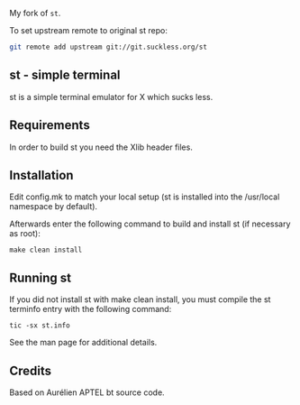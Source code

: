 My fork of `st`.

To set upstream remote to original st repo:
```sh
git remote add upstream git://git.suckless.org/st
```

st - simple terminal
--------------------
st is a simple terminal emulator for X which sucks less.


Requirements
------------
In order to build st you need the Xlib header files.


Installation
------------
Edit config.mk to match your local setup (st is installed into
the /usr/local namespace by default).

Afterwards enter the following command to build and install st (if
necessary as root):

    make clean install


Running st
----------
If you did not install st with make clean install, you must compile
the st terminfo entry with the following command:

    tic -sx st.info

See the man page for additional details.

Credits
-------
Based on Aurélien APTEL <aurelien dot aptel at gmail dot com> bt source code.

